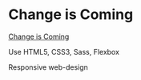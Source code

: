 # Change is Coming

<a href="https://evgenbabenko.github.io/works/change-is-coming/index.html">Change is Coming</a>

Use HTML5, CSS3, Sass, Flexbox

Responsive web-design
